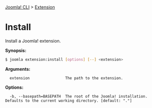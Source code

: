 [Joomla! CLI](../index.md) > [Extension](extension.md)
# Install

Install a Joomla! extension.

**Synopsis:**
```bash
$ joomla extension:install [options] [--] <extension>
```

**Arguments:**
```
  extension                The path to the extension.
```

**Options:**
```
  -b, --basepath=BASEPATH  The root of the Joomla! installation. Defaults to the current working directory. [default: "."]
 ```
